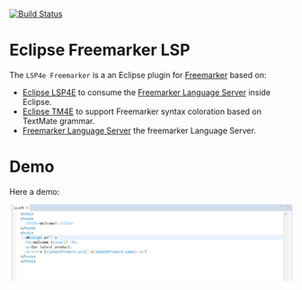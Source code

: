 [![Build Status](https://secure.travis-ci.org/angelozerr/lsp4e_freemarker.png)](http://travis-ci.org/angelozerr/lsp4e-freemarker)

Eclipse Freemarker LSP
===========================

The `LSP4e Freemarker` is a an Eclipse plugin for [Freemarker](https://freemarker.apache.org/) based on:

* [Eclipse LSP4E](https://projects.eclipse.org/projects/technology.lsp4e) to consume the [Freemarker Language Server](https://github.com/angelozerr/freemarker-languageserver) inside Eclipse.
* [Eclipse TM4E](https://projects.eclipse.org/projects/technology.tm4e) to support Freemarker syntax coloration based on TextMate grammar. 
* [Freemarker Language Server](https://github.com/angelozerr/freemarker-languageserver) the freemarker Language Server.

Demo
===========================

Here a demo:
 
 ![Editor Config](screenshots/FreemarkerLSPDemo.gif)